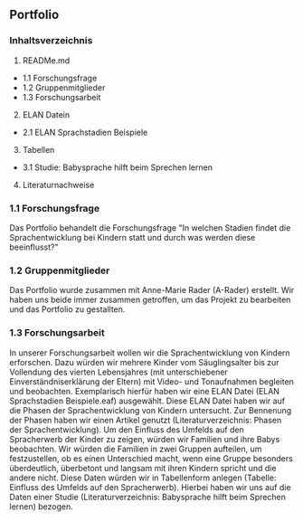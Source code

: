 ## Portfolio

### Inhaltsverzeichnis
1. READMe.md
- 1.1 Forschungsfrage
- 1.2 Gruppenmitglieder
- 1.3 Forschungsarbeit

2. ELAN Datein
- 2.1 ELAN Sprachstadien Beispiele
  
3. Tabellen
- 3.1 Studie: Babysprache hilft beim Sprechen lernen
  
4. Literaturnachweise


### 1.1 Forschungsfrage
Das Portfolio behandelt die Forschungsfrage "In welchen Stadien findet die Sprachentwicklung bei Kindern statt und durch was werden diese beeinflusst?"

### 1.2 Gruppenmitglieder
Das Portfolio wurde zusammen mit Anne-Marie Rader (A-Rader) erstellt. Wir haben uns beide immer zusammen getroffen, um das Projekt zu bearbeiten und das Portfolio zu gestallten. 

### 1.3 Forschungsarbeit
In unserer Forschungsarbeit wollen wir die Sprachentwicklung von Kindern erforschen. 
Dazu würden wir mehrere Kinder vom Säuglingsalter bis zur Vollendung des vierten Lebensjahres (mit unterschiebener Einverständniserklärung der Eltern) mit Video- und Tonaufnahmen begleiten und beobachten. Exemplarisch hierfür haben wir eine ELAN Datei (ELAN Sprachstadien Beispiele.eaf) ausgewählt. Diese ELAN Datei haben wir auf die Phasen der Sprachentwicklung von Kindern untersucht. Zur Bennenung der Phasen haben wir einen Artikel genutzt (Literaturverzeichnis: Phasen der Sprachentwicklung).
Um den Einfluss des Umfelds auf den Spracherwerb der Kinder zu zeigen, würden wir Familien und ihre Babys beobachten. Wir würden die Familien in zwei Gruppen aufteilen, um festzustellen, ob es einen Unterschied macht, wenn eine Gruppe besonders überdeutlich, überbetont und langsam mit ihren Kindern spricht und die andere nicht. Diese Daten würden wir in Tabellenform anlegen (Tabelle: Einfluss des Umfelds auf den Spracherwerb). Hierbei haben wir uns auf die Daten einer Studie (Literaturverzeichnis: Babysprache hilft beim Sprechen lernen) bezogen.
